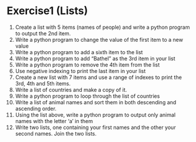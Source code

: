 # Exercise1 (Lists)
1.	Create a list with 5 items (names of people) and write a python program to output the 2nd item.
2.	Write a python program to change the value of the first item to a new value
3.	Write a python program to add a sixth item to the list
4.	Write a python program to add “Bathel” as the 3rd item in your list
5.	Write a python program to remove the 4th item from the list
6.	Use negative indexing to print the last item in your list
7.	Create a new list with 7 items and use a range of indexes to print the 3rd, 4th and 5th items.
8.	Write a list of countries and make a copy of it.
9.	Write a python program to loop through the list of countries
10.	Write a list of animal names and sort them in both descending and ascending order.
11.	Using the list above, write a python program to output only animal names with the letter ‘a’ in them
12.	Write two lists, one containing your first names and the other your second names. Join the two lists.
